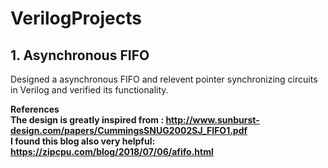 # VerilogProjects

<h2>1. Asynchronous FIFO </h2> 
Designed a asynchronous FIFO and relevent pointer synchronizing circuits in Verilog and verified its functionality. <br>

<b>References <br>
The design is greatly inspired from : http://www.sunburst-design.com/papers/CummingsSNUG2002SJ_FIFO1.pdf <br>
I found this blog also very helpful:  https://zipcpu.com/blog/2018/07/06/afifo.html
